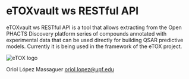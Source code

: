 # eTOXvault ws RESTful API

eTOXvault ws RESTful API is a tool that allows extracting from the Open PHACTS Discovery platform series of compounds annotated with experimental data that can be used directly for building QSAR predictive models. Currently it is being used in the framework of the eTOX project.

![eTOX logo](http://84.89.134.131/etox-web/img/ETOX_Project_logo.png)

Oriol López Massaguer    oriol.lopez@upf.edu


